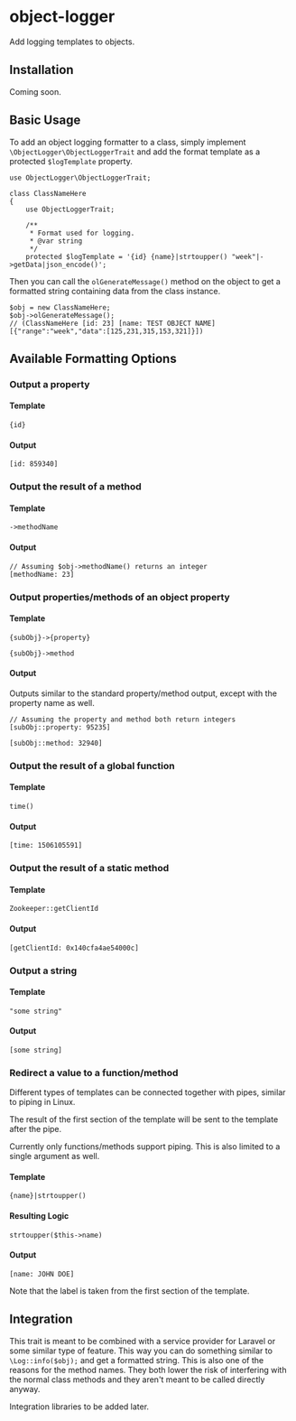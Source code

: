 # object-logger

Add logging templates to objects.

## Installation

Coming soon.

## Basic Usage

To add an object logging formatter to a class, simply implement `\ObjectLogger\ObjectLoggerTrait` and
add the format template as a protected `$logTemplate` property.

    use ObjectLogger\ObjectLoggerTrait;

    class ClassNameHere
    {
        use ObjectLoggerTrait;

        /**
         * Format used for logging.
         * @var string
         */
        protected $logTemplate = '{id} {name}|strtoupper() "week"|->getData|json_encode()';

Then you can call the `olGenerateMessage()` method on the object to get a formatted string containing
data from the class instance.

    $obj = new ClassNameHere;
    $obj->olGenerateMessage();
    // (ClassNameHere [id: 23] [name: TEST OBJECT NAME] [{"range":"week","data":[125,231,315,153,321]}])

## Available Formatting Options

### Output a property

#### Template

    {id}

#### Output

    [id: 859340]

### Output the result of a method

#### Template

    ->methodName

#### Output

    // Assuming $obj->methodName() returns an integer
    [methodName: 23]

### Output properties/methods of an object property

#### Template

    {subObj}->{property}

    {subObj}->method

#### Output

Outputs similar to the standard property/method output, except with the property name as well.

    // Assuming the property and method both return integers
    [subObj::property: 95235]

    [subObj::method: 32940]

### Output the result of a global function

#### Template

    time()

#### Output

    [time: 1506105591]

### Output the result of a static method

#### Template

    Zookeeper::getClientId

#### Output

    [getClientId: 0x140cfa4ae54000c]

### Output a string

#### Template

    "some string"

#### Output

    [some string]

### Redirect a value to a function/method

Different types of templates can be connected together with pipes, similar to piping in Linux.

The result of the first section of the template will be sent to the template after the pipe.

Currently only functions/methods support piping. This is also limited to a single argument as well.

#### Template

    {name}|strtoupper()

#### Resulting Logic

    strtoupper($this->name)

#### Output

    [name: JOHN DOE]

Note that the label is taken from the first section of the template.

## Integration

This trait is meant to be combined with a service provider for Laravel or some similar type of feature.
This way you can do something similar to `\Log::info($obj);` and get a formatted string. This is also
one of the reasons for the method names. They both lower the risk of interfering with the normal class
methods and they aren't meant to be called directly anyway.

Integration libraries to be added later.
